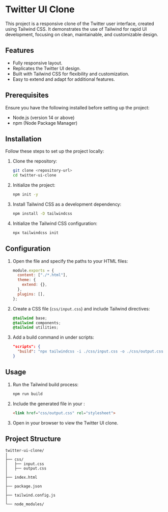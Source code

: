 # Twitter UI Clone

This project is a responsive clone of the Twitter user interface, created using Tailwind CSS. It demonstrates the use of Tailwind for rapid UI development, focusing on clean, maintainable, and customizable design.

## Features

- Fully responsive layout.
- Replicates the Twitter UI design.
- Built with Tailwind CSS for flexibility and customization.
- Easy to extend and adapt for additional features.

## Prerequisites

Ensure you have the following installed before setting up the project:

- Node.js (version 14 or above)
- npm (Node Package Manager)

## Installation

Follow these steps to set up the project locally:

1. Clone the repository:

    ```bash
    git clone <repository-url>
    cd twitter-ui-clone
    ```

2. Initialize the project:

    ```bash
    npm init -y
    ```

3. Install Tailwind CSS as a development dependency:

    ```bash
    npm install -D tailwindcss
    ```

4. Initialize the Tailwind CSS configuration:

    ```bash
    npx tailwindcss init
    ```

## Configuration

1. Open the  file and specify the paths to your HTML files:

    ```javascript
    module.exports = {
      content: ["./*.html"],
      theme: {
        extend: {},
      },
      plugins: [],
    };
    ```

2. Create a CSS file (`css/input.css`) and include Tailwind directives:

    ```css
    @tailwind base;
    @tailwind components;
    @tailwind utilities;
    ```

3. Add a build command in  under scripts:

    ```json
    "scripts": {
      "build": "npx tailwindcss -i ./css/input.css -o ./css/output.css --watch"
    }
    ```

## Usage

1. Run the Tailwind build process:

    ```bash
    npm run build
    ```

2. Include the generated  file in your :

    ```html
    <link href="css/output.css" rel="stylesheet">
    ```

3. Open  in your browser to view the Twitter UI clone.

## Project Structure

```plaintext
twitter-ui-clone/
│
├── css/
│   ├── input.css
│   ├── output.css
│
├── index.html
│
├── package.json
│
├── tailwind.config.js
│
└── node_modules/
